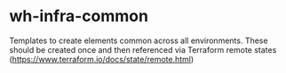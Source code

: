 # wh-infra-common
Templates to create elements common across all environments. These should be created once and then referenced via Terraform remote states (https://www.terraform.io/docs/state/remote.html)

